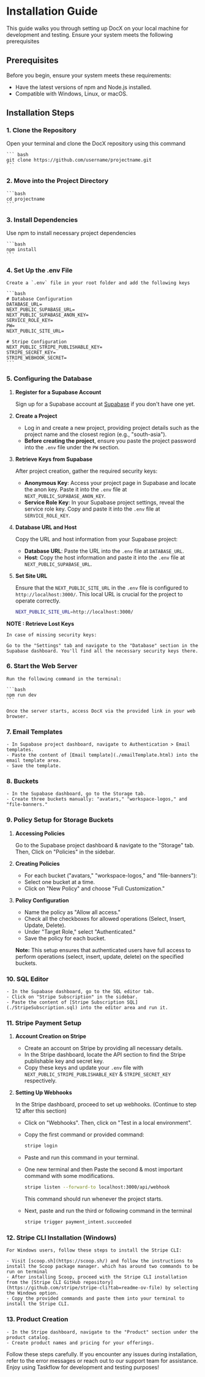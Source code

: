 # Installation Guide

This guide walks you through setting up DocX on your local machine for development and testing. Ensure your system meets the following prerequisites

## Prerequisites

Before you begin, ensure your system meets these requirements:

- Have the latest versions of npm and Node.js installed.
- Compatible with Windows, Linux, or macOS.

## Installation Steps

### 1. Clone the Repository

Open your terminal and clone the DocX repository using this command

    ``` bash
    git clone https://github.com/username/projectname.git
    ```

### 2. Move into the Project Directory

    ```bash
    cd projectname
    ```

### 3. Install Dependencies

Use npm to install necessary project dependencies

    ```bash
    npm install
    ```

### 4. Set Up the .env File

    Create a `.env` file in your root folder and add the following keys

    ```bash
    # Database Configuration
    DATABASE_URL=
    NEXT_PUBLIC_SUPABASE_URL=
    NEXT_PUBLIC_SUPABASE_ANON_KEY=
    SERVICE_ROLE_KEY=
    PW=
    NEXT_PUBLIC_SITE_URL=

    # Stripe Configuration
    NEXT_PUBLIC_STRIPE_PUBLISHABLE_KEY=
    STRIPE_SECRET_KEY=
    STRIPE_WEBHOOK_SECRET=
    ```

### 5. Configuring the Database

1. **Register for a Supabase Account**

    Sign up for a Supabase account at [Supabase](https://supabase.com) if you don't have one yet.

2. **Create a Project**

    - Log in and create a new project, providing project details such as the project name and the closest region (e.g., "south-asia").
    - **Before creating the project**, ensure you paste the project password into the `.env` file under the `PW` section.

3. **Retrieve Keys from Supabase**

    After project creation, gather the required security keys:

    - **Anonymous Key**: Access your project page in Supabase and locate the anon key. Paste it into the `.env` file at `NEXT_PUBLIC_SUPABASE_ANON_KEY`.
    - **Service Role Key**: In your Supabase project settings, reveal the service role key. Copy and paste it into the `.env` file at `SERVICE_ROLE_KEY`.

4. **Database URL and Host**

    Copy the URL and host information from your Supabase project:

    - **Database URL**: Paste the URL into the `.env` file at `DATABASE_URL`.
    - **Host**: Copy the host information and paste it into the `.env` file at `NEXT_PUBLIC_SUPABASE_URL`.

5. **Set Site URL**

    Ensure that the `NEXT_PUBLIC_SITE_URL` in the `.env` file is configured to `http://localhost:3000/`. This local URL is crucial for the project to operate correctly.

    ```bash
    NEXT_PUBLIC_SITE_URL=http://localhost:3000/
    ```

**NOTE : Retrieve Lost Keys**

    In case of missing security keys:

    Go to the "Settings" tab and navigate to the "Database" section in the Supabase dashboard. You'll find all the necessary security keys there.

### 6. Start the Web Server

    Run the following command in the terminal:

    ```bash
    npm run dev
    ```

    Once the server starts, access DocX via the provided link in your web browser.

### 7. Email Templates

    - In Supabase project dashboard, navigate to Authentication > Email templates.
    - Paste the content of [Email template](./emailTemplate.html) into the email template area.
    - Save the template.

### 8. Buckets

    - In the Supabase dashboard, go to the Storage tab.
    - Create three buckets manually: "avatars," "workspace-logos," and "file-banners."

### 9. Policy Setup for Storage Buckets

1. **Accessing Policies**

    Go to the Supabase project dashboard & navigate to the "Storage" tab. Then, Click on "Policies" in the sidebar.

2. **Creating Policies**

    - For each bucket ("avatars," "workspace-logos," and "file-banners"):
    - Select one bucket at a time.
    - Click on "New Policy" and choose "Full Customization."

3. **Policy Configuration**

    - Name the policy as "Allow all access."
    - Check all the checkboxes for allowed operations (Select, Insert, Update, Delete).
    - Under "Target Role," select "Authenticated."
    - Save the policy for each bucket.

    **Note:** This setup ensures that authenticated users have full access to perform operations (select, insert, update, delete) on the specified buckets.

### 10. SQL Editor

    - In the Supabase dashboard, go to the SQL editor tab.
    - Click on "Stripe Subscription" in the sidebar.
    - Paste the content of [Stripe Subscription SQL](./StripeSubscription.sql) into the editor area and run it.

### 11. Stripe Payment Setup

1. **Account Creation on Stripe**

    - Create an account on Stripe by providing all necessary details.
    - In the Stripe dashboard, locate the API section to find the Stripe publishable key and secret key.
    - Copy these keys and update your `.env` file with `NEXT_PUBLIC_STRIPE_PUBLISHABLE_KEY` & `STRIPE_SECRET_KEY` respectively.

2. **Setting Up Webhooks**

    In the Stripe dashboard, proceed to set up webhooks. (Continue to step 12 after this section)

    - Click on "Webhooks". Then, click on "Test in a local environment".
    - Copy the first command or provided command:

        ```bash
        stripe login
        ```

    - Paste and run this command in your terminal.
    - One new terminal and then Paste the second & most important command with some modifications.

        ```bash
        stripe listen --forward-to localhost:3000/api/webhook
        ```

      This command should run whenever the project starts.
    - Next, paste and run the third or following command in the terminal

        ```bash
        stripe trigger payment_intent.succeeded
        ```

### 12. Stripe CLI Installation (Windows)

    For Windows users, follow these steps to install the Stripe CLI:

    - Visit [scoop.sh](https://scoop.sh/) and follow the instructions to install the Scoop package manager. which has around two commands to be run on terminal
    - After installing Scoop, proceed with the Stripe CLI installation from the [Stripe CLI GitHub repository](https://github.com/stripe/stripe-cli?tab=readme-ov-file) by selecting the Windows option.
    - Copy the provided commands and paste them into your terminal to install the Stripe CLI.

### 13. Product Creation

    - In the Stripe dashboard, navigate to the "Product" section under the product catalog.
    - Create product names and pricing for your offerings.

Follow these steps carefully. If you encounter any issues during installation, refer to the error messages or reach out to our support team for assistance. Enjoy using Taskflow for development and testing purposes!
